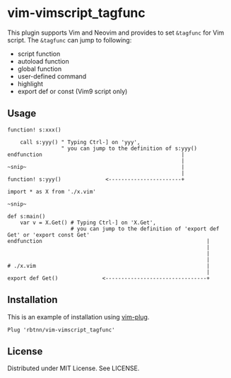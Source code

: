 
# vim-vimscript\_tagfunc

This plugin supports Vim and Neovim and provides to set `&tagfunc` for Vim script.
The `&tagfunc` can jump to following:

* script function
* autoload function
* global function
* user-defined command
* highlight
* export def or const (Vim9 script only)

## Usage

```
function! s:xxx()

    call s:yyy() " Typing Ctrl-] on 'yyy',
                 " you can jump to the definition of s:yyy()
endfunction                                            |
                                                       |
~snip~                                                 |
                                                       |
function! s:yyy()              <-----------------------+
```

```
import * as X from './x.vim'

~snip~

def s:main()
    var v = X.Get() # Typing Ctrl-] on 'X.Get',
                    # you can jump to the definition of 'export def Get' or 'export const Get'
endfunction                                                    |
                                                               |
                                                               |
                                                               |
# ./x.vim                                                      |
                                                               |
export def Get()              <--------------------------------+
```

## Installation

This is an example of installation using [vim-plug](https://github.com/junegunn/vim-plug).

```
Plug 'rbtnn/vim-vimscript_tagfunc'
```

## License

Distributed under MIT License. See LICENSE.

